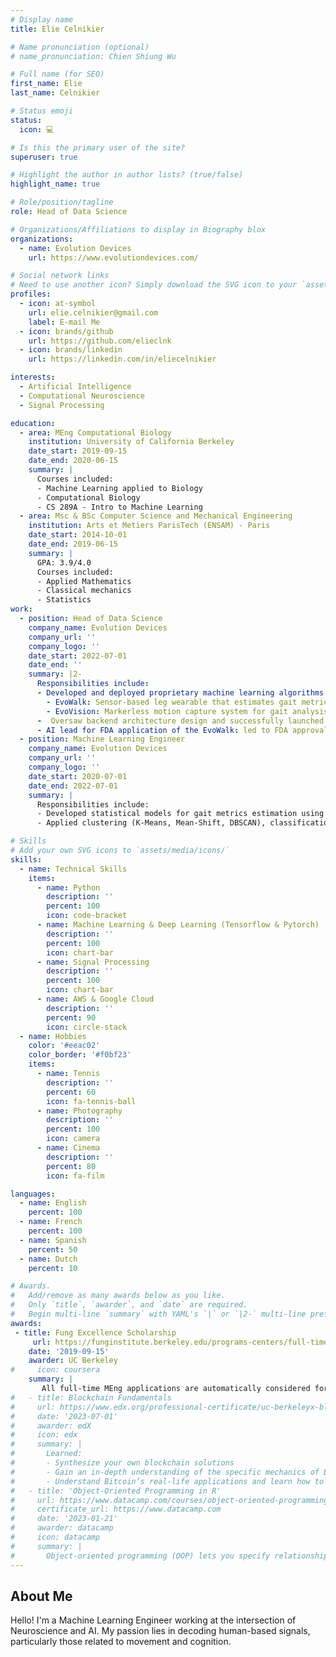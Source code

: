 ```yaml
---
# Display name
title: Elie Celnikier

# Name pronunciation (optional)
# name_pronunciation: Chien Shiung Wu

# Full name (for SEO)
first_name: Elie
last_name: Celnikier

# Status emoji
status:
  icon: 💻

# Is this the primary user of the site?
superuser: true

# Highlight the author in author lists? (true/false)
highlight_name: true

# Role/position/tagline
role: Head of Data Science

# Organizations/Affiliations to display in Biography blox
organizations:
  - name: Evolution Devices
    url: https://www.evolutiondevices.com/ 

# Social network links
# Need to use another icon? Simply download the SVG icon to your `assets/media/icons/` folder.
profiles:
  - icon: at-symbol
    url: elie.celnikier@gmail.com
    label: E-mail Me
  - icon: brands/github
    url: https://github.com/elieclnk
  - icon: brands/linkedin
    url: https://linkedin.com/in/eliecelnikier

interests:
  - Artificial Intelligence
  - Computational Neuroscience
  - Signal Processing

education:
  - area: MEng Computational Biology
    institution: University of California Berkeley
    date_start: 2019-09-15
    date_end: 2020-06-15
    summary: |
      Courses included:
      - Machine Learning applied to Biology
      - Computational Biology
      - CS 289A - Intro to Machine Learning
  - area: Msc & BSc Computer Science and Mechanical Engineering
    institution: Arts et Metiers ParisTech (ENSAM) - Paris
    date_start: 2014-10-01
    date_end: 2019-06-15
    summary: |
      GPA: 3.9/4.0
      Courses included:
      - Applied Mathematics
      - Classical mechanics
      - Statistics
work:
  - position: Head of Data Science
    company_name: Evolution Devices
    company_url: ''
    company_logo: ''
    date_start: 2022-07-01
    date_end: ''
    summary: |2-
      Responsibilities include:
      - Developed and deployed proprietary machine learning algorithms for two products:
        - EvoWalk: Sensor-based leg wearable that estimates gait metrics and analyzes walking patterns in real-time.
        - EvoVision: Markerless motion capture system for gait analysis that leverages 3D multi-person pose estimation techniques.
      -  Oversaw backend architecture design and successfully launched the EvoVision 3D markerless motion capture syste into production. Managed a team of 2 software engineers.
      - AI lead for FDA application of the EvoWalk: led to FDA approval in December 2023.
  - position: Machine Learning Engineer
    company_name: Evolution Devices
    company_url: ''
    company_logo: ''
    date_start: 2020-07-01
    date_end: 2022-07-01
    summary: |
      Responsibilities include:
      - Developed statistical models for gait metrics estimation using noisy real-time signals from inertial sensors.
      - Applied clustering (K-Means, Mean-Shift, DBSCAN), classification (SVM, Random Forest, MLP, CNN, RNN), and statistical analysis (Statistical visualization, Bayesian inference, correlation analysis) on kinematic data to investigate gait patterns

# Skills
# Add your own SVG icons to `assets/media/icons/`
skills:
  - name: Technical Skills
    items:
      - name: Python
        description: ''
        percent: 100
        icon: code-bracket
      - name: Machine Learning & Deep Learning (Tensorflow & Pytorch)
        description: ''
        percent: 100
        icon: chart-bar
      - name: Signal Processing
        description: ''
        percent: 100
        icon: chart-bar
      - name: AWS & Google Cloud
        description: ''
        percent: 90
        icon: circle-stack
  - name: Hobbies
    color: '#eeac02'
    color_border: '#f0bf23'
    items:
      - name: Tennis
        description: ''
        percent: 60
        icon: fa-tennis-ball
      - name: Photography
        description: ''
        percent: 100
        icon: camera
      - name: Cinema
        description: ''
        percent: 80
        icon: fa-film

languages:
  - name: English
    percent: 100
  - name: French
    percent: 100
  - name: Spanish
    percent: 50
  - name: Dutch
    percent: 10

# Awards.
#   Add/remove as many awards below as you like.
#   Only `title`, `awarder`, and `date` are required.
#   Begin multi-line `summary` with YAML's `|` or `|2-` multi-line prefix and indent 2 spaces below.
awards:
 - title: Fung Excellence Scholarship
     url: https://funginstitute.berkeley.edu/programs-centers/full-time-program/learn-more/tuition-financial-aid/#1698446307521-94589b0a-28a2
    date: '2019-09-15'
    awarder: UC Berkeley
#     icon: coursera
    summary: |
       All full-time MEng applications are automatically considered for the Fung Excellence Scholarship. This merit award is given to a subset of candidates with noteworthy academic or professional accomplishments, as determined by department faculty nominations. The award covers approximately 25-50% of the tuition and fees for the full-time MEng program. Exact grant amounts may vary.
#   - title: Blockchain Fundamentals
#     url: https://www.edx.org/professional-certificate/uc-berkeleyx-blockchain-fundamentals
#     date: '2023-07-01'
#     awarder: edX
#     icon: edx
#     summary: |
#       Learned:
#       - Synthesize your own blockchain solutions
#       - Gain an in-depth understanding of the specific mechanics of Bitcoin
#       - Understand Bitcoin’s real-life applications and learn how to attack and destroy Bitcoin, Ethereum, smart contracts and Dapps, and alternatives to Bitcoin’s Proof-of-Work consensus algorithm
#   - title: 'Object-Oriented Programming in R'
#     url: https://www.datacamp.com/courses/object-oriented-programming-with-s3-and-r6-in-r
#     certificate_url: https://www.datacamp.com
#     date: '2023-01-21'
#     awarder: datacamp
#     icon: datacamp
#     summary: |
#       Object-oriented programming (OOP) lets you specify relationships between functions and the objects that they can act on, helping you manage complexity in your code. This is an intermediate level course, providing an introduction to OOP, using the S3 and R6 systems. S3 is a great day-to-day R programming tool that simplifies some of the functions that you write. R6 is especially useful for industry-specific analyses, working with web APIs, and building GUIs.
---
```


## About Me

Hello! I'm a Machine Learning Engineer working at the intersection of Neuroscience and AI. My passion lies in decoding human-based signals, particularly those related to movement and cognition.
